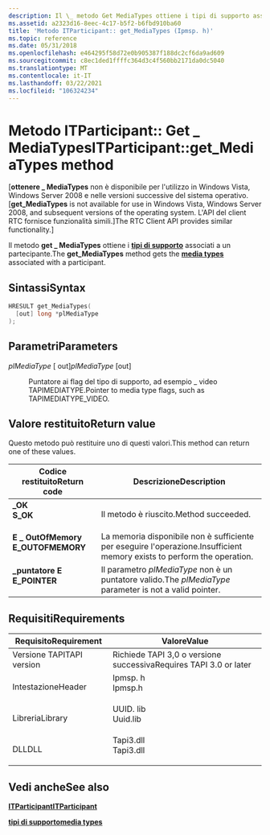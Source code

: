 ```yaml
---
description: Il \_ metodo Get MediaTypes ottiene i tipi di supporto associati a un partecipante.
ms.assetid: a2323d16-8eec-4c17-b5f2-b6fbd910ba60
title: 'Metodo ITParticipant:: get_MediaTypes (Ipmsp. h)'
ms.topic: reference
ms.date: 05/31/2018
ms.openlocfilehash: e464295f58d72e0b905387f188dc2cf6da9ad609
ms.sourcegitcommit: c8ec1ded1ffffc364d3c4f560bb2171da0dc5040
ms.translationtype: MT
ms.contentlocale: it-IT
ms.lasthandoff: 03/22/2021
ms.locfileid: "106324234"
---
```

# <a name="itparticipantget_mediatypes-method"></a><span data-ttu-id="5b6a6-103">Metodo ITParticipant:: Get \_ MediaTypes</span><span class="sxs-lookup"><span data-stu-id="5b6a6-103">ITParticipant::get\_MediaTypes method</span></span>

<span data-ttu-id="5b6a6-104">\[**ottenere \_ MediaTypes** non è disponibile per l'utilizzo in Windows Vista, Windows Server 2008 e nelle versioni successive del sistema operativo.</span><span class="sxs-lookup"><span data-stu-id="5b6a6-104">\[**get\_MediaTypes** is not available for use in Windows Vista, Windows Server 2008, and subsequent versions of the operating system.</span></span> <span data-ttu-id="5b6a6-105">L'API del client RTC fornisce funzionalità simili.\]</span><span class="sxs-lookup"><span data-stu-id="5b6a6-105">The RTC Client API provides similar functionality.\]</span></span>

<span data-ttu-id="5b6a6-106">Il metodo **get \_ MediaTypes** ottiene i [**tipi di supporto**](tapimediatype--constants.md) associati a un partecipante.</span><span class="sxs-lookup"><span data-stu-id="5b6a6-106">The **get\_MediaTypes** method gets the [**media types**](tapimediatype--constants.md) associated with a participant.</span></span>

## <a name="syntax"></a><span data-ttu-id="5b6a6-107">Sintassi</span><span class="sxs-lookup"><span data-stu-id="5b6a6-107">Syntax</span></span>


```C++
HRESULT get_MediaTypes(
  [out] long *plMediaType
);
```



## <a name="parameters"></a><span data-ttu-id="5b6a6-108">Parametri</span><span class="sxs-lookup"><span data-stu-id="5b6a6-108">Parameters</span></span>

<dl> <dt>

<span data-ttu-id="5b6a6-109">*plMediaType* \[ out\]</span><span class="sxs-lookup"><span data-stu-id="5b6a6-109">*plMediaType* \[out\]</span></span>
</dt> <dd>

<span data-ttu-id="5b6a6-110">Puntatore ai flag del tipo di supporto, ad esempio \_ video TAPIMEDIATYPE.</span><span class="sxs-lookup"><span data-stu-id="5b6a6-110">Pointer to media type flags, such as TAPIMEDIATYPE\_VIDEO.</span></span>

</dd> </dl>

## <a name="return-value"></a><span data-ttu-id="5b6a6-111">Valore restituito</span><span class="sxs-lookup"><span data-stu-id="5b6a6-111">Return value</span></span>

<span data-ttu-id="5b6a6-112">Questo metodo può restituire uno di questi valori.</span><span class="sxs-lookup"><span data-stu-id="5b6a6-112">This method can return one of these values.</span></span>



| <span data-ttu-id="5b6a6-113">Codice restituito</span><span class="sxs-lookup"><span data-stu-id="5b6a6-113">Return code</span></span>                                                                                   | <span data-ttu-id="5b6a6-114">Descrizione</span><span class="sxs-lookup"><span data-stu-id="5b6a6-114">Description</span></span>                                                     |
|-----------------------------------------------------------------------------------------------|-----------------------------------------------------------------|
| <dl> <span data-ttu-id="5b6a6-115"><dt>**\_OK**</dt></span><span class="sxs-lookup"><span data-stu-id="5b6a6-115"><dt>**S\_OK**</dt></span></span> </dl>          | <span data-ttu-id="5b6a6-116">Il metodo è riuscito.</span><span class="sxs-lookup"><span data-stu-id="5b6a6-116">Method succeeded.</span></span><br/>                                    |
| <dl> <span data-ttu-id="5b6a6-117"><dt>**E \_ OutOfMemory**</dt></span><span class="sxs-lookup"><span data-stu-id="5b6a6-117"><dt>**E\_OUTOFMEMORY**</dt></span></span> </dl> | <span data-ttu-id="5b6a6-118">La memoria disponibile non è sufficiente per eseguire l'operazione.</span><span class="sxs-lookup"><span data-stu-id="5b6a6-118">Insufficient memory exists to perform the operation.</span></span><br/> |
| <dl> <span data-ttu-id="5b6a6-119"><dt>**\_puntatore E**</dt></span><span class="sxs-lookup"><span data-stu-id="5b6a6-119"><dt>**E\_POINTER**</dt></span></span> </dl>     | <span data-ttu-id="5b6a6-120">Il parametro *plMediaType* non è un puntatore valido.</span><span class="sxs-lookup"><span data-stu-id="5b6a6-120">The *plMediaType* parameter is not a valid pointer.</span></span><br/>  |



 

## <a name="requirements"></a><span data-ttu-id="5b6a6-121">Requisiti</span><span class="sxs-lookup"><span data-stu-id="5b6a6-121">Requirements</span></span>



| <span data-ttu-id="5b6a6-122">Requisito</span><span class="sxs-lookup"><span data-stu-id="5b6a6-122">Requirement</span></span> | <span data-ttu-id="5b6a6-123">Valore</span><span class="sxs-lookup"><span data-stu-id="5b6a6-123">Value</span></span> |
|-------------------------|--------------------------------------------------------------------------------------|
| <span data-ttu-id="5b6a6-124">Versione TAPI</span><span class="sxs-lookup"><span data-stu-id="5b6a6-124">TAPI version</span></span><br/> | <span data-ttu-id="5b6a6-125">Richiede TAPI 3,0 o versione successiva</span><span class="sxs-lookup"><span data-stu-id="5b6a6-125">Requires TAPI 3.0 or later</span></span><br/>                                                |
| <span data-ttu-id="5b6a6-126">Intestazione</span><span class="sxs-lookup"><span data-stu-id="5b6a6-126">Header</span></span><br/>       | <dl> <span data-ttu-id="5b6a6-127"><dt>Ipmsp. h</dt></span><span class="sxs-lookup"><span data-stu-id="5b6a6-127"><dt>Ipmsp.h</dt></span></span> </dl>   |
| <span data-ttu-id="5b6a6-128">Libreria</span><span class="sxs-lookup"><span data-stu-id="5b6a6-128">Library</span></span><br/>      | <dl> <span data-ttu-id="5b6a6-129"><dt>UUID. lib</dt></span><span class="sxs-lookup"><span data-stu-id="5b6a6-129"><dt>Uuid.lib</dt></span></span> </dl>  |
| <span data-ttu-id="5b6a6-130">DLL</span><span class="sxs-lookup"><span data-stu-id="5b6a6-130">DLL</span></span><br/>          | <dl> <span data-ttu-id="5b6a6-131"><dt>Tapi3.dll</dt></span><span class="sxs-lookup"><span data-stu-id="5b6a6-131"><dt>Tapi3.dll</dt></span></span> </dl> |



## <a name="see-also"></a><span data-ttu-id="5b6a6-132">Vedi anche</span><span class="sxs-lookup"><span data-stu-id="5b6a6-132">See also</span></span>

<dl> <dt>

[<span data-ttu-id="5b6a6-133">**ITParticipant**</span><span class="sxs-lookup"><span data-stu-id="5b6a6-133">**ITParticipant**</span></span>](itparticipant.md)
</dt> <dt>

[<span data-ttu-id="5b6a6-134">**tipi di supporto**</span><span class="sxs-lookup"><span data-stu-id="5b6a6-134">**media types**</span></span>](tapimediatype--constants.md)
</dt> </dl>

 

 




